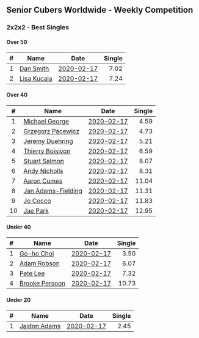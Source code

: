 ## Senior Cubers Worldwide - Weekly Competition
### 2x2x2 - Best Singles

#### Over 50

| # | Name | Date | Single | 
| :--: | -- | :--: | --: |
| 1 |[Dan Smith](../persons/dan_smith.md) |[2020-02-17](2020-02-17.md) |7.02 |
| 2 |[Lisa Kucala](../persons/lisa_kucala.md) |[2020-02-17](2020-02-17.md) |7.24 |

#### Over 40

| # | Name | Date | Single | 
| :--: | -- | :--: | --: |
| 1 |[Michael George](../persons/michael_george.md) |[2020-02-17](2020-02-17.md) |4.59 |
| 2 |[Grzegorz Pacewicz](../persons/grzegorz_pacewicz.md) |[2020-02-17](2020-02-17.md) |4.73 |
| 3 |[Jeremy Duehring](../persons/jeremy_duehring.md) |[2020-02-17](2020-02-17.md) |5.21 |
| 4 |[Thierry Boisivon](../persons/thierry_boisivon.md) |[2020-02-17](2020-02-17.md) |6.59 |
| 5 |[Stuart Salmon](../persons/stuart_salmon.md) |[2020-02-17](2020-02-17.md) |8.07 |
| 6 |[Andy Nicholls](../persons/andy_nicholls.md) |[2020-02-17](2020-02-17.md) |8.31 |
| 7 |[Aaron Cumes](../persons/aaron_cumes.md) |[2020-02-17](2020-02-17.md) |11.04 |
| 8 |[Jan Adams-Fielding](../persons/jan_adams-fielding.md) |[2020-02-17](2020-02-17.md) |11.31 |
| 9 |[Jo Cocco](../persons/jo_cocco.md) |[2020-02-17](2020-02-17.md) |11.83 |
| 10 |[Jae Park](../persons/jae_park.md) |[2020-02-17](2020-02-17.md) |12.95 |

#### Under 40

| # | Name | Date | Single | 
| :--: | -- | :--: | --: |
| 1 |[Go-ho Choi](../persons/go-ho_choi.md) |[2020-02-17](2020-02-17.md) |3.50 |
| 2 |[Adam Robson](../persons/adam_robson.md) |[2020-02-17](2020-02-17.md) |6.07 |
| 3 |[Pete Lee](../persons/pete_lee.md) |[2020-02-17](2020-02-17.md) |7.32 |
| 4 |[Brooke Persoon](../persons/brooke_persoon.md) |[2020-02-17](2020-02-17.md) |10.73 |

#### Under 20

| # | Name | Date | Single | 
| :--: | -- | :--: | --: |
| 1 |[Jaidon Adams](../persons/jaidon_adams.md) |[2020-02-17](2020-02-17.md) |2.45 |

